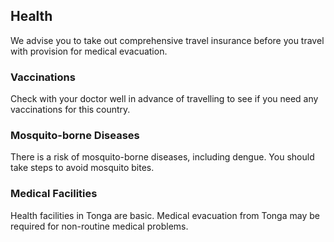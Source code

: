 ## Health

We advise you to take out comprehensive travel insurance before you travel with provision for medical evacuation.

### **Vaccinations**

Check with your doctor well in advance of travelling to see if you need any vaccinations for this country.

### **Mosquito-borne Diseases**

There is a risk of mosquito-borne diseases, including dengue. You should take steps to avoid mosquito bites.

### **Medical Facilities**

Health facilities in Tonga are basic. Medical evacuation from Tonga may be required for non-routine medical problems.